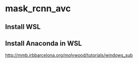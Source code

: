 # mask_rcnn_avc

## Install WSL

## Install Anaconda in WSL
http://mmb.irbbarcelona.org/molywood/tutorials/windows_sub
